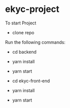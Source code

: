 # ekyc-project

To start Project

- clone repo

Run the following commands:

- cd backend
- yarn install
- yarn start 

- cd ekyc-front-end
- yarn install
- yarn start
